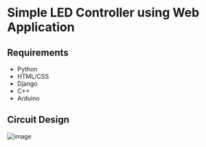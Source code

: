 # Simple LED Controller using Web Application

## Requirements
- Python
- HTML/CSS
- Django
- C++
- Arduino

## Circuit Design
![image](https://user-images.githubusercontent.com/39390245/198864689-2ad0f0af-4461-4a51-8be0-c82927cd1ac5.png)
